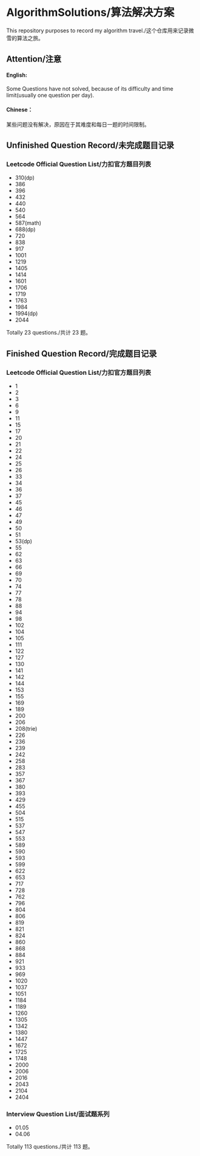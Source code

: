 # AlgorithmSolutions/算法解决方案

This repository purposes to record my algorithm travel./这个仓库用来记录微雪的算法之旅。

## Attention/注意

#### English:

Some Questions have not solved, because of its difficulty and time limit(usually one question per day).

#### Chinese：

某些问题没有解决，原因在于其难度和每日一题的时间限制。

## Unfinished Question Record/未完成题目记录

### Leetcode Official Question List/力扣官方题目列表

- 310(dp)
- 386
- 396
- 432
- 440
- 540
- 564
- 587(math)
- 688(dp)
- 720
- 838
- 917
- 1001
- 1219
- 1405
- 1414
- 1601
- 1706
- 1719
- 1763
- 1984
- 1994(dp)
- 2044

Totally 23 questions./共计 23 题。

## Finished Question Record/完成题目记录

### Leetcode Official Question List/力扣官方题目列表

- 1
- 2
- 3
- 6
- 9
- 11
- 15
- 17
- 20
- 21
- 22
- 24
- 25
- 26
- 33
- 34
- 36
- 37
- 45
- 46
- 47
- 49
- 50
- 51
- 53(dp)
- 55
- 62
- 63
- 66
- 69
- 70
- 74
- 77
- 78
- 88
- 94
- 98
- 102
- 104
- 105
- 111
- 122
- 127
- 130
- 141
- 142
- 144
- 153
- 155
- 169
- 189
- 200
- 206
- 208(trie)
- 226
- 236
- 239
- 242
- 258
- 283
- 357
- 367
- 380
- 393
- 429
- 455
- 504
- 515
- 537
- 547
- 553
- 589
- 590
- 593
- 599
- 622
- 653
- 717
- 728
- 762
- 796
- 804
- 806
- 819
- 821
- 824
- 860
- 868
- 884
- 921
- 933
- 969
- 1020
- 1037
- 1051
- 1184
- 1189
- 1260
- 1305
- 1342
- 1380
- 1447
- 1672
- 1725
- 1748
- 2000
- 2006
- 2016
- 2043
- 2104
- 2404

### Interview Question List/面试题系列

- 01.05
- 04.06

Totally 113 questions./共计 113 题。
